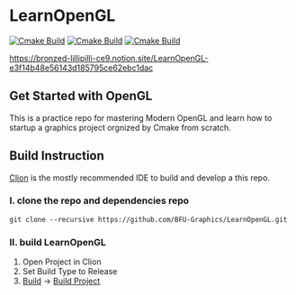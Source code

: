 # LearnOpenGL

[![Cmake Build](https://github.com/BFU-Graphics/LearnOpenGL/actions/workflows/ubuntu.yml/badge.svg)](https://github.com/BFU-Graphics/LearnOpenGL/actions/workflows/ubuntu.yml)
[![Cmake Build](https://github.com/BFU-Graphics/LearnOpenGL/actions/workflows/macos.yml/badge.svg)](https://github.com/BFU-Graphics/LearnOpenGL/actions/workflows/macos.yml)
[![Cmake Build](https://github.com/BFU-Graphics/LearnOpenGL/actions/workflows/windows.yml/badge.svg)](https://github.com/BFU-Graphics/LearnOpenGL/actions/workflows/windows.yml)

https://bronzed-lillipilli-ce9.notion.site/LearnOpenGL-e3f14b48e56143d185795ce62ebc1dac

## Get Started with OpenGL

This is a practice repo for mastering Modern OpenGL and learn how to startup a graphics project orgnized by Cmake from scratch.

## Build Instruction

[Clion](https://www.jetbrains.com/clion/) is the mostly recommended IDE to build and develop a this repo.

### I. clone the repo and dependencies repo

```git
git clone --recursive https://github.com/BFU-Graphics/LearnOpenGL.git
```

### II. build LearnOpenGL

1. Open Project in Clion
2. Set Build Type to Release
3. <u>Build</u> -> <u>Build Project</u>

